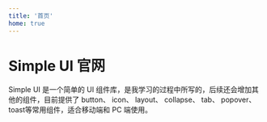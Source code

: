 ```yaml
---
title: '首页'
home: true
---
```

# Simple UI 官网

Simple UI 是一个简单的 UI 组件库，是我学习的过程中所写的，后续还会增加其他的组件，目前提供了 button、 icon、 layout、 collapse、 tab、 popover、 toast等常用组件，适合移动端和 PC 端使用。
